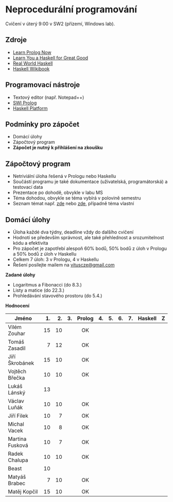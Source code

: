Neprocedurální programování
===========================

Cvičení v úterý 9:00 v SW2 (přízemí, Windows lab).

Zdroje
------

- [Learn Prolog Now](http://www.learnprolognow.org/)
- [Learn You a Haskell for Great Good](http://learnyouahaskell.com/)
- [Real World Haskell](http://book.realworldhaskell.org/)
- [Haskell Wikibook](https://en.wikibooks.org/wiki/Haskell)

Programovací nástroje
---------------------

- Textový editor (např. Notepad++)
- [SWI Prolog](http://www.swi-prolog.org/)
- [Haskell Platform](https://www.haskell.org/platform/)

Podmínky pro zápočet
--------------------

- Domácí úlohy
- Zápočtový program
- **Zápočet je nutný k přihlášení na zkoušku**

Zápočtový program
-----------------

- Netriviální úloha řešená v Prologu nebo Haskellu
- Součástí programu je také dokumentace (uživatelská, programátorská) a testovací data
- Prezentace po dohodě, obvykle v labu MS
- Téma dohodou, obvykle se téma vybírá v polovině semestru
- Seznam témat např. [zde](http://kti.mff.cuni.cz/~hric/vyuka/pl_prikl_win.pdf) nebo [zde](http://ksvi.mff.cuni.cz/~dvorak/vyuka/14/NPRG005x01/programy.html), případně téma vlastní

Domácí úlohy
------------

- Úloha každé dva týdny, deadline vždy do dalšího cvičení
- Hodnotí se především správnost, ale také přehlednost a srozumitelnost kódu a efektivita
- Pro zápočet je zapotřebí alespoň 60% bodů, 50% bodů z úloh v Prologu a 50% bodů z úloh v Haskellu
- Celkem 7 úloh: 3 v Prologu, 4 v Haskellu
- Řešení posílejte mailem na vituscze@gmail.com

**Zadané úlohy**

- Logaritmus a Fibonacci (do 8.3.)
- Listy a matice (do 22.3.)
- Prohledávání stavového prostoru (do 5.4.)

**Hodnocení**

| Jméno              | 1. | 2. | 3. | Prolog | 4. | 5. | 6. | 7. | Haskell |  Z |
| ------------------ | --:| --:| --:|:------:| --:| --:| --:| --:|:-------:|:--:|
| Vilém Zouhar       | 15 | 10 |    |     OK |    |    |    |    |         |    |
| Tomáš Zasadil      |  7 | 12 |    |     OK |    |    |    |    |         |    |
| Jiří Škrobánek     | 15 | 10 |    |     OK |    |    |    |    |         |    |
| Vojtěch Břečka     | 10 | 10 |    |     OK |    |    |    |    |         |    |
| Lukáš Lánský       | 13 |    |    |        |    |    |    |    |         |    |
| Václav Luňák       | 10 | 10 |    |     OK |    |    |    |    |         |    |
| Jiří Filek         | 10 |  7 |    |     OK |    |    |    |    |         |    |
| Michal Vacek       | 10 |  8 |    |     OK |    |    |    |    |         |    |
| Martina Fusková    | 10 |  7 |    |     OK |    |    |    |    |         |    |
| Radek Chalupa      | 10 | 10 |    |     OK |    |    |    |    |         |    |
| Beast              | 10 |    |    |        |    |    |    |    |         |    |
| Matyáš Brabec      |  7 | 10 |    |     OK |    |    |    |    |         |    |
| Matěj Kopčil       | 15 | 10 |    |     OK |    |    |    |    |         |    |
